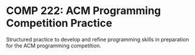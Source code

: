 # COMP 222: ACM Programming Competition Practice

Structured practice to develop and refine programming skills in preparation for the ACM programming competition.